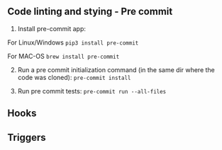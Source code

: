 
## Code linting and stying - Pre commit ##
1. Install pre-commit app:

  For Linux/Windows `pip3 install pre-commit`

  For MAC-OS `brew install pre-commit`

2. Run a pre commit initialization command (in the same dir where the code was cloned): `pre-commit install`

3. Run pre commit tests: `pre-commit run --all-files`

## Hooks

## Triggers
